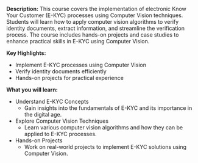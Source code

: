 
**Description:**
This course covers the implementation of electronic Know Your Customer (E-KYC) processes using Computer Vision techniques. Students will learn how to apply computer vision algorithms to verify identity documents, extract information, and streamline the verification process. The course includes hands-on projects and case studies to enhance practical skills in E-KYC using Computer Vision.

**Key Highlights:**

- Implement E-KYC processes using Computer Vision
- Verify identity documents efficiently
- Hands-on projects for practical experience
 
**What you will learn:**
- Understand E-KYC Concepts
  - Gain insights into the fundamentals of E-KYC and its importance in the digital age.
- Explore Computer Vision Techniques
  - Learn various computer vision algorithms and how they can be applied to E-KYC processes.
- Hands-on Projects
  - Work on real-world projects to implement E-KYC solutions using Computer Vision.



